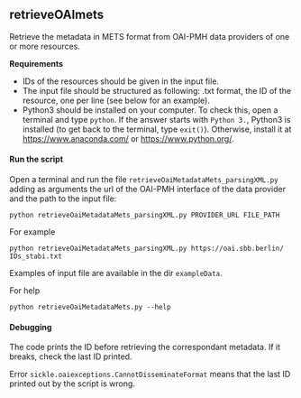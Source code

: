 ## retrieveOAImets

Retrieve the metadata in METS format from OAI-PMH data providers of one or more resources.

**Requirements**
- IDs of the resources should be given in the input file.
- The input file should be structured as following: .txt format, the ID of the resource, one per line (see below for an example).
- Python3 should be installed on your computer. To check this, open a terminal and type `python`. If the answer starts with `Python 3.`, Python3 is installed (to get back to the terminal, type `exit()`). Otherwise, install it at https://www.anaconda.com/ or https://www.python.org/.


#### Run the script
Open a terminal and run the file `retrieveOaiMetadataMets_parsingXML.py` adding as arguments the url of the OAI-PMH interface of the data provider and the path to the input file:

	python retrieveOaiMetadataMets_parsingXML.py PROVIDER_URL FILE_PATH

For example
	
	python retrieveOaiMetadataMets_parsingXML.py https://oai.sbb.berlin/ IDs_stabi.txt

Examples of input file are available in the dir `exampleData`.
	
For help

	python retrieveOaiMetadataMets.py --help

#### Debugging
The code prints the ID before retrieving the correspondant metadata. If it breaks, check the last ID printed.

Error `sickle.oaiexceptions.CannotDisseminateFormat` means that the last ID printed out by the script is wrong.

